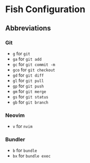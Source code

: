 # Fish Configuration

## Abbreviations

### Git

-   `g` for `git`
-   `ga` for `git add`
-   `gc` for `git commit -m`
-   `gco` for `git checkout`
-   `gd` for `git diff`
-   `gl` for `git pull`
-   `gp` for `git push`
-   `gm` for `git merge`
-   `gs` for `git status`
-   `gb` for `git branch`


### Neovim

-   `v` for `nvim`


### Bundler

-   `b` for `bundle`
-   `bx` for `bundle exec`

